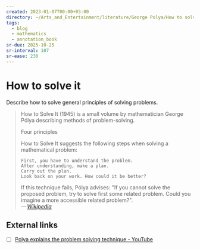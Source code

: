 ```yaml
---
created: 2023-01-07T00:00+03:00
directory: ~/Arts_and_Entertainment/literature/George Polya/How to solve it (2276)/
tags:
  - blog
  - mathematics
  - annotation_book
sr-due: 2025-10-25
sr-interval: 107
sr-ease: 230
---
```


# How to solve it

Describe how to solve general principles of solving problems.
<br class="f">

> How to Solve It (1945) is a small volume by mathematician George Pólya describing methods of problem-solving.
>
> Four principles
>
> How to Solve It suggests the following steps when solving a mathematical problem:
>
>     First, you have to understand the problem.
>     After understanding, make a plan.
>     Carry out the plan.
>     Look back on your work. How could it be better?
>
> If this technique fails, Pólya advises: "If you cannot solve the proposed problem, try to solve first some related problem. Could you imagine a more accessible related problem?".\
> — <cite>[Wikipedia](https://en.wikipedia.org/wiki/How_to_Solve_It)</cite>

## External links

- [ ] [Polya explains the problem solving technique - YouTube](https://www.youtube.com/watch?v=h0gbw-Ur_do)
